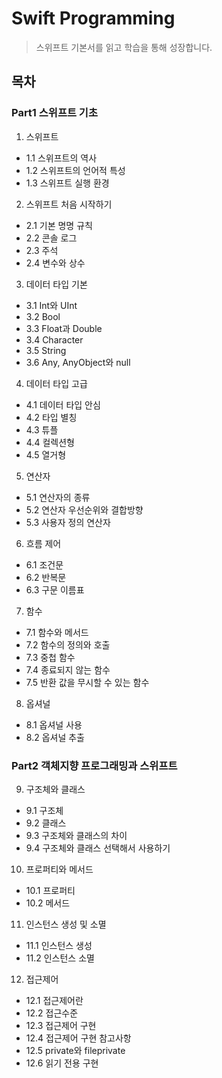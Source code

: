 # Swift Programming

> 스위프트 기본서를 읽고 학습을 통해 성장합니다.

## 목차

### Part1 스위프트 기초

1. 스위프트

- 1.1 스위프트의 역사
- 1.2 스위프트의 언어적 특성
- 1.3 스위프트 실행 환경

2. 스위프트 처음 시작하기

- 2.1 기본 명명 규칙
- 2.2 콘솔 로그
- 2.3 주석
- 2.4 변수와 상수

3. 데이터 타입 기본

- 3.1 Int와 UInt
- 3.2 Bool
- 3.3 Float과 Double
- 3.4 Character
- 3.5 String
- 3.6 Any, AnyObject와 null

4. 데이터 타입 고급

- 4.1 데이터 타입 안심
- 4.2 타입 별칭
- 4.3 튜플
- 4.4 컬렉션형
- 4.5 열거형

5. 연산자

- 5.1 연산자의 종류
- 5.2 연산자 우선순위와 결합방향
- 5.3 사용자 정의 연산자

6. 흐름 제어

- 6.1 조건문
- 6.2 반복문
- 6.3 구문 이름표

7. 함수

- 7.1 함수와 메서드
- 7.2 함수의 정의와 호출
- 7.3 중첩 함수
- 7.4 종료되지 않는 함수
- 7.5 반환 값을 무시할 수 있는 함수

8. 옵셔널

- 8.1 옵셔널 사용
- 8.2 옵셔널 추출

### Part2 객체지향 프로그래밍과 스위프트

9. 구조체와 클래스

- 9.1 구조체
- 9.2 클래스
- 9.3 구조체와 클래스의 차이
- 9.4 구조체와 클래스 선택해서 사용하기

10. 프로퍼티와 메서드

- 10.1 프로퍼티
- 10.2 메서드

11. 인스턴스 생성 및 소멸

- 11.1 인스턴스 생성
- 11.2 인스턴스 소멸

12. 접근제어

- 12.1 접근제어란
- 12.2 접근수준
- 12.3 접근제어 구현
- 12.4 접근제어 구현 참고사항
- 12.5 private와 fileprivate
- 12.6 읽기 전용 구현
